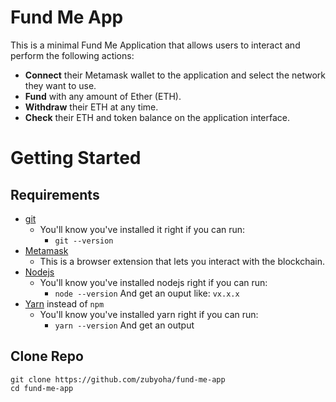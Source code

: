 
# Fund Me App

  <p align="center">

This is a minimal Fund Me Application that allows users to interact and perform the following actions:

- **Connect** their Metamask wallet to the application and select the network they want to use.
- **Fund** with any amount of Ether (ETH).
- **Withdraw** their ETH at any time.
- **Check** their ETH and token balance on the application interface.
  </p>


<!-- GETTING STARTED -->
# Getting Started

## Requirements

- [git](https://git-scm.com/book/en/v2/Getting-Started-Installing-Git)
  - You'll know you've installed it right if you can run:
    - `git --version`
- [Metamask](https://metamask.io/)
  - This is a browser extension that lets you interact with the blockchain.
- [Nodejs](https://nodejs.org/en/)
  - You'll know you've installed nodejs right if you can run:
    - `node --version` And get an ouput like: `vx.x.x`
- [Yarn](https://classic.yarnpkg.com/lang/en/docs/install/) instead of `npm`
  - You'll know you've installed yarn right if you can run:
    - `yarn --version` And get an output 

## Clone Repo

```
git clone https://github.com/zubyoha/fund-me-app
cd fund-me-app
```




